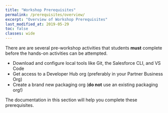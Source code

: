 ```yaml
---
title: "Workshop Prerequisites"
permalink: /prerequisites/overview/
excerpt: "Overview of Workshop Prerequisites"
last_modified_at: 2019-05-29
toc: false
classes: wide
---
```


There are are several pre-workshop activities that students **must** complete before the hands-on activities can be attempted.

* Download and configure local tools like Git, the Salesforce CLI, and VS Code
* Get access to a Developer Hub org (preferably in your Partner Business Org)
* Create a brand new packaging org (**do not** use an existing packaging org!)

The documentation in this section will help you complete these prerequisites.